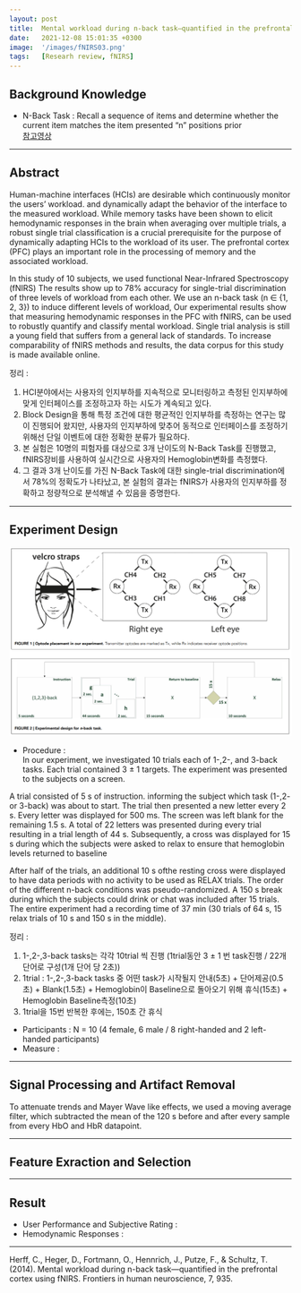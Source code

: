 ```yaml
---
layout: post
title:  Mental workload during n-back task—quantified in the prefrontal cortex using fNIRS
date:   2021-12-08 15:01:35 +0300
image:  '/images/fNIRS03.png'
tags:   [Researh review, fNIRS]
---
```

## Background Knowledge<br/>
* N-Back Task : Recall a sequence of items and determine whether the current item matches the item presented “n” positions prior <br/> [참고영상](https://www.youtube.com/watch?v=Ro5AI6nhzlQ&t=175s)

___

## Abstract<br/>
Human-machine interfaces (HCIs) are desirable which continuously monitor the users’ workload. and dynamically adapt the behavior of the interface to the measured workload. While memory tasks have been shown to elicit hemodynamic responses in the brain when averaging over multiple trials, a robust single trial classification is a crucial prerequisite for the purpose of dynamically adapting HCIs to the workload of its user. The prefrontal cortex (PFC) plays an important role in the processing of memory and the associated workload. 

In this study of 10 subjects, we used functional Near-Infrared Spectroscopy (fNIRS) The results show
up to 78% accuracy for single-trial discrimination of three levels of workload from each other. We use an n-back task (n ∈ {1, 2, 3}) to induce different levels of workload, Our experimental results show that measuring hemodynamic responses in the PFC with fNIRS, can be used to robustly quantify and classify mental workload. Single trial analysis is still a young field that suffers from a general lack of standards. To increase comparability of fNIRS methods and results, the data corpus for this study is made available online.<br/>

정리 : <br/>
1. HCI분야에서는 사용자의 인지부하를 지속적으로 모니터링하고 측정된 인지부하에 맞게 인터페이스를 조정하고자 하는 시도가 계속되고 있다.
2. Block Design을 통해 특정 조건에 대한 평균적인 인지부하를 측정하는 연구는 많이 진행되어 왔지만, 사용자의 인지부하에 맞추어 동적으로 인터페이스를 조정하기 위해선 단일 이벤트에 대한 정확한 분류가 필요하다. 
3. 본 실험은 10명의 피험자를 대상으로 3개 난이도의 N-Back Task를 진행했고, fNIRS장비를 사용하여 실시간으로 사용자의 Hemoglobin변화를 측정했다.
4. 그 결과 3개 난이도를 가진 N-Back Task에 대한 single-trial discrimination에서 78%의 정확도가 나타났고, 본 실험의 결과는 fNIRS가 사용자의 인지부하를 정확하고 정량적으로 분석해낼 수 있음을 증명한다.

___

## Experiment Design <br/>
<img src="/images/Posting/ResearchReview/fNIRS/12.png" alt="Project">

* Procedure : <br/>
In our experiment, we investigated 10 trials each of 1-,2-, and 3-back tasks. Each trial contained 3 ± 1 targets. The experiment was presented to the subjects on a screen.<br/>

A trial consisted of 5 s of instruction. informing the subject which task (1-,2- or 3-back) was about to start. The trial then presented a new letter every 2 s. Every letter was displayed for 500 ms. The screen was left blank for the remaining 1.5 s. A total of 22 letters was presented during every trial resulting in a trial length of 44 s. Subsequently, a cross was displayed for 15 s during which the subjects were asked to relax to ensure that hemoglobin levels returned to baseline<br/>

After half of the trials, an additional 10 s ofthe resting cross were displayed to have data periods with no activity to be used as RELAX trials. The order of the different n-back conditions was pseudo-randomized. A 150 s break during which the subjects could drink or chat was included after 15 trials. The entire experiment had a recording time of 37 min (30 trials of 64 s, 15 relax trials of 10 s and 150 s in the middle).<br/>

정리 : <br/>
1. 1-,2-,3-back tasks는 각각 10trial 씩 진행 (1trial동안 3 ± 1 번 task진행 / 22개 단어로 구성(1개 단어 당 2초))<br/>
2. 1trial : 1-,2-,3-back tasks 중 어떤 task가 시작될지 안내(5초) + 단어제공(0.5초) + Blank(1.5초) + Hemoglobin이 Baseline으로 돌아오기 위해 휴식(15초) + Hemoglobin Baseline측정(10초)<br/>
3. 1trial을 15번 반복한 후에는, 150초 간 휴식<br/>

* Participants : N = 10 (4 female, 6 male / 8 right-handed and 2 left-handed participants)<br/>
* Measure : 
___

## Signal Processing and Artifact Removal <br/>
To attenuate trends and Mayer Wave like effects, we used a moving average filter, which subtracted the mean of the 120 s before and after every sample from every HbO and HbR datapoint. 
___

## Feature Exraction and Selection <br/>

___

## Result <br/>
* User Performance and Subjective Rating : <br/>
* Hemodynamic Responses :<br/>

___

Herff, C., Heger, D., Fortmann, O., Hennrich, J., Putze, F., & Schultz, T. (2014). Mental workload during n-back task—quantified in the prefrontal cortex using fNIRS. Frontiers in human neuroscience, 7, 935.

